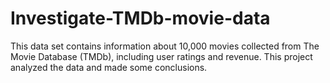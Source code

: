 # Investigate-TMDb-movie-data
This data set contains information about 10,000 movies collected from The Movie Database (TMDb), including user ratings and revenue. This project analyzed the data and made some conclusions.
